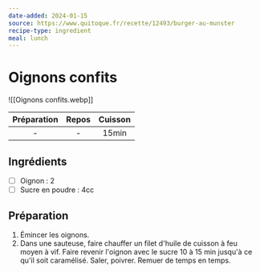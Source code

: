 ```yaml
---
date-added: 2024-01-15
source: https://www.quitoque.fr/recette/12493/burger-au-munster
recipe-type: ingredient
meal: lunch
---
```


# Oignons confits

![[Oignons confits.webp]]

| Préparation | Repos | Cuisson |
|:-----------:|:-----:|:-------:|
|      -      |   -   |  15min  |

## Ingrédients

- [ ] Oignon : 2
- [ ] Sucre en poudre : 4cc

## Préparation

1. Émincer les oignons.
2. Dans une sauteuse, faire chauffer un filet d'huile de cuisson à feu moyen à vif. Faire revenir l'oignon avec le sucre 10 à 15 min jusqu'à ce qu'il soit caramélisé. Saler, poivrer. Remuer de temps en temps.
